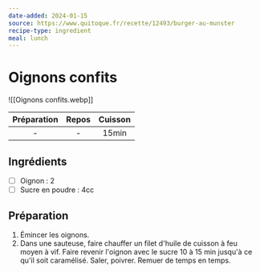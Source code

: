 ```yaml
---
date-added: 2024-01-15
source: https://www.quitoque.fr/recette/12493/burger-au-munster
recipe-type: ingredient
meal: lunch
---
```


# Oignons confits

![[Oignons confits.webp]]

| Préparation | Repos | Cuisson |
|:-----------:|:-----:|:-------:|
|      -      |   -   |  15min  |

## Ingrédients

- [ ] Oignon : 2
- [ ] Sucre en poudre : 4cc

## Préparation

1. Émincer les oignons.
2. Dans une sauteuse, faire chauffer un filet d'huile de cuisson à feu moyen à vif. Faire revenir l'oignon avec le sucre 10 à 15 min jusqu'à ce qu'il soit caramélisé. Saler, poivrer. Remuer de temps en temps.
